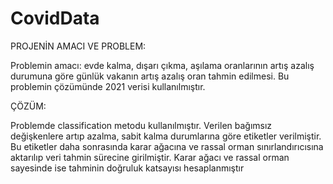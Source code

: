 # CovidData
PROJENİN AMACI VE
PROBLEM:

Problemin amacı: evde kalma, dışarı çıkma,
aşılama oranlarının artış azalış durumuna göre
günlük vakanın artış azalış oran tahmin
edilmesi.
Bu problemin çözümünde 2021 verisi
kullanılmıştır.

ÇÖZÜM:

Problemde classification metodu
kullanılmıştır. Verilen bağımsız değişkenlere
artıp azalma, sabit kalma durumlarına göre
etiketler verilmiştir. Bu etiketler daha
sonrasında karar ağacına ve rassal orman
sınırlandırıcısına aktarılıp veri tahmin sürecine
girilmiştir. Karar ağacı ve rassal orman
sayesinde ise tahminin doğruluk katsayısı
hesaplanmıştır
